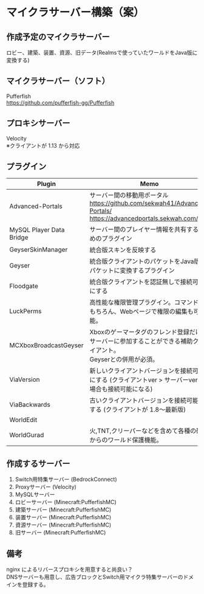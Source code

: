 # マイクラサーバー構築（案）

## 作成予定のマイクラサーバー
ロビー、建築、装置、資源、旧データ(Realmsで使っていたワールドをJava版に変換する)

## マイクラサーバー（ソフト）
Pufferfish  
https://github.com/pufferfish-gg/Pufferfish

## プロキシサーバー
Velocity  
※クライアントが 1.13 から対応

## プラグイン
| Plugin                     | Memo                                                                                                           |
|----------------------------|----------------------------------------------------------------------------------------------------------------|
| Advanced-Portals           | サーバー間の移動用ポータル<br/>https://github.com/sekwah41/Advanced-Portals/<br/>https://advancedportals.sekwah.com/ |
| MySQL Player Data Bridge   | サーバー間のプレイヤー情報を共有するためのプラグイン                                                           |
| GeyserSkinManager          | 統合版スキンを反映する                                                                                         |
| Geyser                     | 統合版クライアントのパケットをJava版のパケットに変換するプラグイン                                             |
| Floodgate                  | 統合版クライアントを認証無しで接続可能にする                                                                   |
| LuckPerms                  | 高性能な権限管理プラグイン。コマンドはもちろん、Webページで権限の編集も可能。                                  |
| MCXboxBroadcastGeyser      | Xboxのゲーマータグのフレンド登録だけでサーバーに参加することができる補助クライアント。<br/>Geyserとの併用が必須。   |
| ViaVersion                 | 新しいクライアントバージョンを接続可能にする (クライアントver > サーバーver の場合も接続可能になる)            |
| ViaBackwards               | 古いクライアントバージョンを接続可能にする (クライアントが 1.8～最新版)                                        |
| WorldEdit                  |                                                                                                                |
| WorldGurad                 | 火,TNT,クリーパーなどを含めて各種の破壊からのワールド保護機能。                                                |

## 作成するサーバー
1. Switch用特集サーバー (BedrockConnect)
2. Proxyサーバー (Velocity)
3. MySQLサーバー
4. ロビーサーバー (Minecraft:PufferfishMC)
5. 建築サーバー (Minecraft:PufferfishMC)
6. 装置サーバー (Minecraft:PufferfishMC)
7. 資源サーバー (Minecraft:PufferfishMC)
8. 旧サーバー (Minecraft:PufferfishMC)

## 備考

nginx によるリバースプロキシを用意すると尚良い？  
DNSサーバーも用意し、広告ブロックとSwitch用マイクラ特集サーバーのドメインを登録する。  
